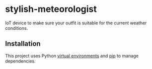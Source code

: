 # stylish-meteorologist

IoT device to make sure your outfit is suitable for the current weather conditions.

## Installation

This project uses Python
[virtual environments](https://docs.python.org/3/tutorial/venv.html) and
[pip](https://docs.python.org/3/tutorial/venv.html#managing-packages-with-pip)
to manage dependencies.

